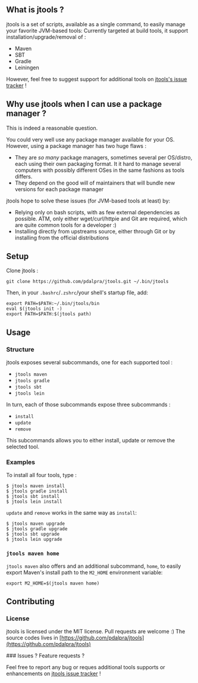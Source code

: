 ## What is jtools ?

jtools is a set of scripts, available as a single command, to easily manage your favorite JVM-based tools:
Currently targeted at build tools, it support installation/upgrade/removal of :

* Maven
* SBT
* Gradle
* Leiningen

However, feel free to suggest support for additional tools on [jtools's issue tracker](https://github.com/pdalpra/jtools/issues) !

## Why use jtools when I can use a package manager ?

This is indeed a reasonable question.

You could very well use any package manager available for your OS.
However, using a package manager has two huge flaws :

* They are *so many* package managers, sometimes several per OS/distro, each using their own packaging format. It it hard to manage several computers with possibly different OSes in the same fashions as tools differs.
* They depend on the good will of maintainers that will bundle new versions for each package manager

jtools hope to solve these issues (for JVM-based tools at least) by: 

* Relying only on bash scripts, with as few external dependencies as possible. ATM, only either wget/curl/httpie and Git are required, which are quite common tools for a developer :)
* Installing directly from upstreams source, either through Git or by installing from the official distributions

## Setup

Clone jtools :

```
git clone https://github.com/pdalpra/jtools.git ~/.bin/jtools
```

Then, in your `.bashrc`/`.zshrc`/your shell's startup file, add:

```
export PATH=$PATH:~/.bin/jtools/bin
eval $(jtools init -)
export PATH=$PATH:$(jtools path)
```

## Usage

### Structure
jtools exposes several subcommands, one for each supported tool :

* `jtools maven`
* `jtools gradle`
* `jtools sbt`
* `jtools lein`

In turn, each of those subcommands expose three subcommands :

* `install`
* `update`
* `remove`

This subcommands allows you to either install, update or remove the selected tool.

### Examples 

To install all four tools, type :

```
$ jtools maven install
$ jtools gradle install
$ jtools sbt install
$ jtools lein install 
```

`update` and `remove` works in the same way as `install`:

```
$ jtools maven upgrade
$ jtools gradle upgrade
$ jtools sbt upgrade
$ jtools lein upgrade 
```

### `jtools maven home`

`jtools maven` also offers and an additional subcommand, `home`, to easily export Maven's install path to the `M2_HOME` environment variable:

```
export M2_HOME=$(jtools maven home)
```

## Contributing

### License

jtools is licensed under the MIT license. Pull requests are welcome :)
The source codes lives in [https://github.com/pdalpra/jtools](https://github.com/pdalpra/jtools)

### Issues ? Feature requests ?

Feel free to report any bug or reques additional tools supports or enhancements on [jtools issue tracker](https://github.com/pdalpra/jtools/issues) !
